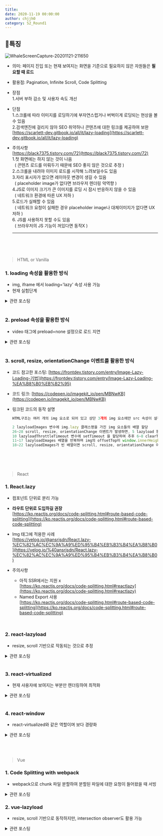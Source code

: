 ```yaml
---
title: 
date: 2020-11-19 00:00:00
author: chjjh0
category: S2_Round1
---
```


## 👀특징

![WhaleScreenCapture-20201121-211650](https://user-images.githubusercontent.com/39721166/99877284-398cf400-2c40-11eb-8054-14a8508002bc.jpg)

- 의미: 페이지 진입 또는 현재 보여지는 화면을 기준으로 필요하지 않은 자원들은 <b>필요할 때 로드</b>
- 활용점: Pagination, Infinite Scroll, Code Splitting
- 장점  
    1.서버 부하 감소 및 사용자 속도 개선
- 단점  
    1.스크롤에 따라 이미지를 로딩하기에 부자연스럽거나 버벅이게 로딩되는 현상을 볼 수 있음  
    2.검색엔진에 걸리지 않아 SEO 취약하나 콘텐츠에 대한 링크를 제공하여 보완  
    [https://scarlett-dev.gitbook.io/all/it/lazy-loading](https://scarlett-dev.gitbook.io/all/it/lazy-loading)
- 주의사항  
[https://black7375.tistory.com/72](https://black7375.tistory.com/72)  
    1.첫 화면에는 하지 않는 것이 나음  
    &nbsp;&nbsp;( 콘텐츠 로드를 미뤄두기 때문에 SEO 좋지 않은 것으로 추정 )  
    2.스크롤을 내려야 이미지 로드를 시작해 느려보일수도 있음  
    3.자리 표시자가 없으면 레이아웃 변경이 생길 수 있음  
    &nbsp;&nbsp;( placeholder image가 없다면 브라우저 렌더링 악역향 )  
    4.JS로 이미지 크기가 큰 이미지를 로딩 시 잠시 반응하지 않을 수 있음  
    &nbsp;&nbsp;( 네트워크 환경에 따른 UX 저하 )  
    5.로드가 실패할 수 있음  
    &nbsp;&nbsp;( 네트워크 요청이 실패한 경우 placeholder image나 대체이미지가 없다면 UX 저하 )  
    6. JS를 사용하지 못할 수도 있음  
    &nbsp;&nbsp;( 브라우저의 JS 기능이 꺼있다면 동작X )

    ---
<br>
<br>
<br>

> HTML or Vanilla

### 1. loading 속성을 활용한 방식
  * img, iframe 에서 loading='lazy' 속성 사용 가능
  * 현재 실험단계
  <details>
  <summary>관련 포스팅</summary>

  [https://meetup.toast.com/posts/183](https://meetup.toast.com/posts/183)  
  [https://developer.mozilla.org/en-US/docs/Web/Performance/Lazy_loading](https://developer.mozilla.org/en-US/docs/Web/Performance/Lazy_loading)  
  [https://github.com/mfranzke/loading-attribute-polyfill](https://github.com/mfranzke/loading-attribute-polyfill)
  </details>
  <br>

### 2. preload 속성을 활용한 방식
  * video 태그에 preload=none 설정으로 로드 지연
  <details>
  <summary>관련 포스팅</summary>

  [https://web.dev/lazy-loading-video/](https://web.dev/lazy-loading-video/)  
  [https://scarlett-dev.gitbook.io/all/it/lazy-loading](https://scarlett-dev.gitbook.io/all/it/lazy-loading)
  </details>
  <br>

### 3. scroll, resize, orientationChange 이벤트를 활용한 방식
  * 코드 참고한 포스팅: [https://frontdev.tistory.com/entry/Image-Lazy-Loading-기법](https://frontdev.tistory.com/entry/Image-Lazy-Loading-%EA%B8%B0%EB%B2%95)  
  * 코드 링크: [https://codepen.io/imagekit_io/pen/MBNwKB](https://codepen.io/imagekit_io/pen/MBNwKB)
  * 링크된 코드의 동작 설명

    ```javascript
    HTML구조는 여러 개의 img 요소로 되어 있고 상단 3개의 img 요소에만 src 속성이 설정되어 있어, 초기에 3개의 이미지만 노출

    2 lazyloadImages 변수에 img.lazy 클래스명을 가진 img 요소들의 배열 할당 
    26~28 scroll, resize, orientationChange 이벤트가 발생하면, 5 lazyload 함수를 실행
    10 lazyloadThrottleTimeout 변수에 setTimeout 을 할당하여 추후 6~8 clearTimeout에 활용
    11~17 lazyloadImages 배열을 반복하며 img의 offsetTop이 window.innerHeight + scrollTop 보다 작으면 data-src에 할당된 이미지 URL을 img src 속성에 할당하고 class에서 lazy를 제거하여 이미지를 노출
    18~22 lazyloadImages가 빈 배열이면 scroll, resize, orientationChange 이벤트를 제거
    ```
<br>
<br>
<br>

> React
  ### 1. React.lazy

  * 컴포넌트 단위로 분리 가능
  * <b>라우트 단위로 도입하길 권장</b>  
    [https://ko.reactjs.org/docs/code-splitting.html#route-based-code-splitting](https://ko.reactjs.org/docs/code-splitting.html#route-based-code-splitting)

  * Img 태그에 적용한 사례  
    [https://velog.io/@ansrjsdn/React.lazy-%EC%82%AC%EC%9A%A9%ED%95%B4%EB%B3%B4%EA%B8%B0](https://velog.io/%40ansrjsdn/React.lazy-%EC%82%AC%EC%9A%A9%ED%95%B4%EB%B3%B4%EA%B8%B0)

  * 주의사항
    - 아직 SSR에서는 지원 x  
    [https://ko.reactjs.org/docs/code-splitting.html#reactlazy](https://ko.reactjs.org/docs/code-splitting.html#reactlazy)
    - Named Export 사용  
    [https://ko.reactjs.org/docs/code-splitting.html#route-based-code-splitting](https://ko.reactjs.org/docs/code-splitting.html#route-based-code-splitting)
<br>

  ### 2. react-lazyload

  * resize, scroll 기반으로 작동되는 것으로 추정
  <details>
  <summary>관련 포스팅</summary>

  [https://github.com/twobin/react-lazyload](https://github.com/twobin/react-lazyload)
  </details>
  <br>

  ### 3. react-virtualized

  * 현재 사용자에 보여지는 부분만 렌더링하여 최적화
  <details>
  <summary>관련 포스팅</summary>

  [https://github.com/bvaughn/react-virtualized](https://github.com/bvaughn/react-virtualized)  
  [https://bvaughn.github.io/react-virtualized/#/components/List](https://bvaughn.github.io/react-virtualized/#/components/List)  
  [https://coffeeandcakeandnewjeong.tistory.com/52](https://coffeeandcakeandnewjeong.tistory.com/52)
  </details>
  <br>

  ### 4. react-window

  * react-virtualized와 같은 역할이며 보다 경량화
  <details>
  <summary>관련 포스팅</summary>

  [https://react-window.now.sh/#/examples/list/fixed-size](https://react-window.now.sh/#/examples/list/fixed-size)  
  [https://velog.io/@pandati0710/React-Windowing](https://velog.io/%40pandati0710/React-Windowing)
  </details>
<br>
<br>
<br>

> Vue
  ### 1. Code Splitting with webpack

  * webpack으로 chunk 파일 분할하여 분할된 파일에 대한 요청이 들어왔을 때 서빙
  <details>
  <summary>관련 포스팅</summary>

  [https://gongzza.github.io/javascript/vuejs/vue-lazy-loading-with-webpack/](https://gongzza.github.io/javascript/vuejs/vue-lazy-loading-with-webpack/)  
  [https://router.vuejs.org/kr/guide/advanced/lazy-loading.html](https://router.vuejs.org/kr/guide/advanced/lazy-loading.html)
  </details>

  ### 2. vue-lazyload

  * resize, scroll 기반으로 동작하지만, intersection observer도 활용 가능
  <details>
  <summary>관련 포스팅</summary>

  [https://github.com/hilongjw/vue-lazyload#readme](https://github.com/hilongjw/vue-lazyload#readme)  
  </details>